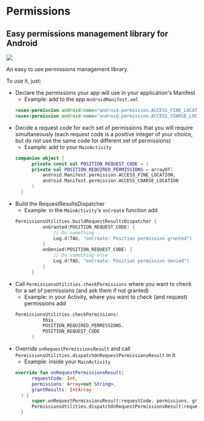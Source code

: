 # Permissions
## Easy permissions management library for Android
[![](https://jitpack.io/v/lorenzofelletti/Permissions.svg)](https://jitpack.io/#lorenzofelletti/Permissions)

An easy to use permissions management library.

To use it, just:
* Declare the permissions your app will use in your application's Manifest
  * Example: add to the app `AndroidManifest.xml`
  ```xml
  <uses-permission android:name="android.permission.ACCESS_FINE_LOCATION" />
  <uses-permission android:name="android.permission.ACCESS_COARSE_LOCATION" />
  ```
* Decide a request code for each set of permissions that you will require simultaneously (each request code is a positive integer of your choice, but do not use the same code for different set of permissions)
  * Example: add to your `MainActivity`
  ```Kotlin
  companion object {
        private const val POSITION_REQUEST_CODE = 1
        private val POSITION_REQUIRED_PERMISSIONS = arrayOf(
            android.Manifest.permission.ACCESS_FINE_LOCATION,
            android.Manifest.permission.ACCESS_COARSE_LOCATION
        )
    }
  ```
* Build the RequestResultsDispatcher
  * Example: in the `MainActivity`'s `onCreate` function add
  ```Kotlin
  PermissionsUtilities.buildRequestResultsDispatcher {
            onGranted(POSITION_REQUEST_CODE) {
                // Do something
                Log.d(TAG, "onCreate: Position permission granted")
            }
            onDenied(POSITION_REQUEST_CODE) {
                // Do something else
                Log.d(TAG, "onCreate: Position permission denied")
            }
        }
  ```
* Call `PermissionsUtilities.checkPermissions` where you want to check for a set of permissions (and ask them if not granted)
  * Example: in your Activity, where you want to check (and request) permissions add
  ```Kotlin
  PermissionsUtilities.checkPermissions(
            this,
            POSITION_REQUIRED_PERMISSIONS,
            POSITION_REQUEST_CODE
        )
  ```
* Override `onRequestPermissionsResult` and call `PermissionsUtilities.dispatchOnRequestPermissionsResult` in it
  * Example: inside your `MainActivity`
  ```Kotlin
  override fun onRequestPermissionsResult(
        requestCode: Int,
        permissions: Array<out String>,
        grantResults: IntArray
    ) {
        super.onRequestPermissionsResult(requestCode, permissions, grantResults)
        PermissionsUtilities.dispatchOnRequestPermissionsResult(requestCode, grantResults)
    }
  ```

